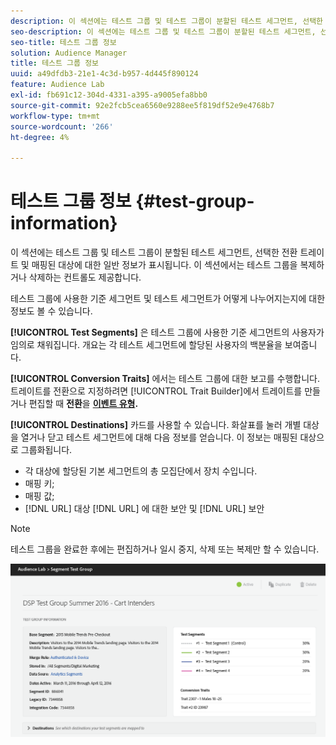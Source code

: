 ```yaml
---
description: 이 섹션에는 테스트 그룹 및 테스트 그룹이 분할된 테스트 세그먼트, 선택한 전환 트레이트 및 매핑된 대상에 대한 일반 정보가 표시됩니다. 이 섹션에서는 테스트 그룹을 복제하거나 삭제하는 컨트롤도 제공합니다.
seo-description: 이 섹션에는 테스트 그룹 및 테스트 그룹이 분할된 테스트 세그먼트, 선택한 전환 트레이트 및 매핑된 대상에 대한 일반 정보가 표시됩니다. 이 섹션에서는 테스트 그룹을 복제하거나 삭제하는 컨트롤도 제공합니다.
seo-title: 테스트 그룹 정보
solution: Audience Manager
title: 테스트 그룹 정보
uuid: a49dfdb3-21e1-4c3d-b957-4d445f890124
feature: Audience Lab
exl-id: fb691c12-304d-4331-a395-a9005efa8bb0
source-git-commit: 92e2fcb5cea6560e9288ee5f819df52e9e4768b7
workflow-type: tm+mt
source-wordcount: '266'
ht-degree: 4%

---
```


# 테스트 그룹 정보 {#test-group-information}

이 섹션에는 테스트 그룹 및 테스트 그룹이 분할된 테스트 세그먼트, 선택한 전환 트레이트 및 매핑된 대상에 대한 일반 정보가 표시됩니다. 이 섹션에서는 테스트 그룹을 복제하거나 삭제하는 컨트롤도 제공합니다.

테스트 그룹에 사용한 기준 세그먼트 및 테스트 세그먼트가 어떻게 나누어지는지에 대한 정보도 볼 수 있습니다.

**[!UICONTROL Test Segments]** 은 테스트 그룹에 사용한 기준 세그먼트의 사용자가 임의로 채워집니다. 개요는 각 테스트 세그먼트에 할당된 사용자의 백분율을 보여줍니다.

**[!UICONTROL Conversion Traits]** 에서는 테스트 그룹에 대한 보고를 수행합니다. 트레이트를 전환으로 지정하려면 [!UICONTROL Trait Builder]에서 트레이트를 만들거나 편집할 때 **전환**&#x200B;을 **[이벤트 유형](../../features/traits/create-onboarded-rule-based-traits.md).**

**[!UICONTROL Destinations]** 카드를 사용할 수 있습니다. 화살표를 눌러 개별 대상을 열거나 닫고 테스트 세그먼트에 대해 다음 정보를 얻습니다. 이 정보는 매핑된 대상으로 그룹화됩니다.

* 각 대상에 할당된 기본 세그먼트의 총 모집단에서 장치 수입니다.
* 매핑 키;
* 매핑 값;
* [!DNL URL] 대상 [!DNL URL] 에 대한 보안 및  [!DNL URL] 보안

>[!NOTE]
>
>테스트 그룹을 완료한 후에는 편집하거나 일시 중지, 삭제 또는 복제만 할 수 있습니다.

![](assets/test-groups-information.PNG)

